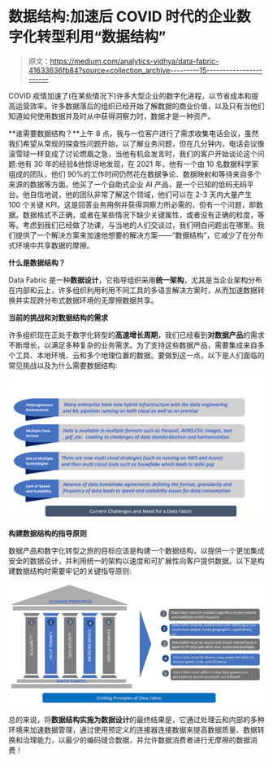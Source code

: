 # 数据结构:加速后 COVID 时代的企业数字化转型利用“数据结构”

> 原文：<https://medium.com/analytics-vidhya/data-fabric-41633636fb84?source=collection_archive---------15----------------------->

COVID 疫情加速了(在某些情况下)许多大型企业的数字化进程，以节省成本和提高运营效率。许多数据落后的组织已经开始了解数据的商业价值，以及只有当他们知道如何使用数据并及时从中获得洞察力时，数据才是一种资产。

**谁需要数据结构？**上午 8 点，我与一位客户进行了需求收集电话会议，虽然我们希望从常规的探查性问题开始，以了解业务问题，但在几分钟内，电话会议像滚雪球一样变成了讨论燃眉之急，当他有机会发言时，我们的客户开始谈论这个问题:他有 30 年的经验&他惊讶地发现，在 2021 年，他有一个由 10 名数据科学家组成的团队，他们 90%的工作时间仍然花在数据争论、数据映射和等待来自多个来源的数据等方面。他买了一个自助式企业 AI 产品，是一个已知的低码无码平台。他自信地说，他的团队非常了解这个领域，他们可以在 2-3 天内大量产生 100 个关键 KPI，这是回答业务用例并获得洞察力所必需的，但有一个问题，即数据。数据格式不正确，或者在某些情况下缺少关键属性，或者没有正确的粒度，等等。考虑到我们已经做了功课，与当地的人们交谈过，我们明白问题出在哪里。我们提供了一个解决方案来加速他想要的解决方案——“数据结构”，它减少了在分布式环境中共享数据的摩擦。

**什么是数据结构？**

Data Fabric 是一种**数据设计**，它指导组织采用**统一架构**，尤其是当企业架构分布在内部和云上，许多组织利用利用不同工具的多语言解决方案时，从而加速数据转换并实现跨分布式数据环境的无摩擦数据共享。

**当前的挑战和对数据结构的需求**

许多组织现在正处于数字化转型的**高速增长周期**，我们已经看到**对数据产品**的需求不断增长，以满足多种复杂的业务需求。为了支持这些数据产品，需要集成来自多个工具、本地环境、云和多个地理位置的数据。要做到这一点，以下是人们面临的常见挑战以及为什么需要数据结构:

![](img/9b3b0f22e211ef17a11a4d5ccc9725f3.png)

**构建数据结构的指导原则**

数据产品和数字化转型之旅的目标应该是构建一个数据结构，以提供一个更加集成安全的数据设计，并利用统一的架构以速度和可扩展性向客户提供数据。以下是构建数据结构时需要牢记的关键指导原则:

![](img/038070b61d9d08b66c2118bbc0380224.png)

总的来说，将**数据结构实施为数据设计**的最终结果是，它通过处理云和内部的多种环境来加速数据管理，通过使用预定义的连接器连接数据来提高数据质量、数据转换和治理能力，以最少的编码缝合数据，并允许数据消费者进行无摩擦的数据消费！